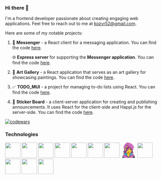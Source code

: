 ### Hi there 👋

I'm a frontend developer passionate about creating engaging web applications. Feel free to reach out to me at [kozyr52@gmail.com](mailto:kozyr52@gmail.com).

Here are some of my notable projects:

1. 📱 **Messenger** - a React client for a messaging application. You can find the code [here](https://github.com/RomanovViacheslav/Messenger_client).

   🌐 **Express server** for supporting the **Messenger application**. You can find the code [here](https://github.com/RomanovViacheslav/serverSN).
   
3. 🎨 **Art Gallery** - a React application that serves as an art gallery for showcasing paintings. You can find the code [here](https://github.com/RomanovViacheslav/artGallery).

4. ✅ **TODO_MUI** - a project for managing to-do lists using React. You can find the code [here](https://github.com/RomanovViacheslav/TODO_MUI).

5. 📌 **Sticker Board** - a client-server application for creating and publishing announcements. It uses React for the client-side and Happi.js for the server-side. You can find the code [here](https://github.com/RomanovViacheslav/Sticker_Board).

[![codewars](https://www.codewars.com/users/Romanov%20Viacheslav/badges/small)](https://www.codewars.com/users/Romanov%20Viacheslav)

### Technologies

<img src="https://upload.wikimedia.org/wikipedia/commons/6/6a/JavaScript-logo.png" width="50" height="50"> <!-- JavaScript -->
<img src="https://upload.wikimedia.org/wikipedia/commons/4/4c/Typescript_logo_2020.svg" width="50" height="50"> <!-- TypeScript -->
<img src="https://upload.wikimedia.org/wikipedia/commons/a/a7/React-icon.svg" width="50" height="50"> <!-- React -->
<img src="https://upload.wikimedia.org/wikipedia/commons/4/49/Redux.png" width="50" height="50"> <!-- Redux -->
<img src="https://upload.wikimedia.org/wikipedia/commons/9/95/Vue.js_Logo_2.svg" width="50" height="50"> <!-- Vue.js -->
<img src="https://upload.wikimedia.org/wikipedia/commons/3/38/HTML5_Badge.svg" width="50" height="50"> <!-- HTML5 -->
<img src="https://upload.wikimedia.org/wikipedia/commons/d/d5/CSS3_logo_and_wordmark.svg" width="50" height="50"> <!-- CSS3 -->
<img src="https://github.com/emotion-js/emotion/raw/main/emotion.png" width="50" height="50"> <!-- Emotion.js -->
<img src="https://sass-lang.com/assets/img/styleguide/seal-color-aef0354c.png" width="50" height="50"> <!-- Sass -->
<img src="https://upload.wikimedia.org/wikipedia/commons/d/d9/Node.js_logo.svg" width="50" height="50"> <!-- Node.js -->
<img src="https://material-ui.com/static/logo.svg" width="50" height="50"> <!-- Material-UI -->
<img src="https://gw.alipayobjects.com/zos/rmsportal/KDpgvguMpGfqaHPjicRK.svg" width="50" height="50"> <!-- Ant Design -->
<!--
**RomanovViacheslav/RomanovViacheslav** is a ✨ _special_ ✨ repository because its `README.md` (this file) appears on your GitHub profile.

Here are some ideas to get you started:

- 🔭 I’m currently working on ...
- 🌱 I’m currently learning ...
- 👯 I’m looking to collaborate on ...
- 🤔 I’m looking for help with ...
- 💬 Ask me about ...
- 📫 How to reach me: ...
- 😄 Pronouns: ...
- ⚡ Fun fact: ...
-->
